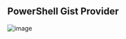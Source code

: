 PowerShell Gist Provider
-
![image](https://raw.githubusercontent.com/dfinke/OneGetGistProvider/master/images/OneGetProvider.gif)